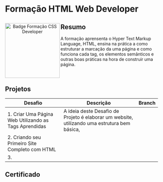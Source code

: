 # Formação HTML Web Developer
<div align="center">
  <img align="left" height="180rem" alt="Badge Formação CSS Developer" src="https://hermes.dio.me/tracks/62ed1f1d-8d76-4bbc-905f-e73d20cb82f5.png"/>
  <div align="left">
    
  ## Resumo
  A formação aprensenta o Hyper Text Markup Language, HTML, ensina na prática a como estruturar a marcação da uma página e como funciona cada tag, os elementos semânticos e outras boas práticas na hora de construir uma página.

  </div>
</div>

<br>

## Projetos

| Desafio | Descrição | Branch | 
| ------------- | ------------- | ------------- |
| 1. Criar Uma Página Web Utilizando as Tags Aprendidas | A ideia deste Desafio de Projeto é elaborar um website, utilizando uma estrutura bem básica, | []() |
| 2. Criando seu Primeiro Site Completo com HTML |  | []()  |
| 3.     |  | []()  |

## Certificado

<div align="center">



</div>

